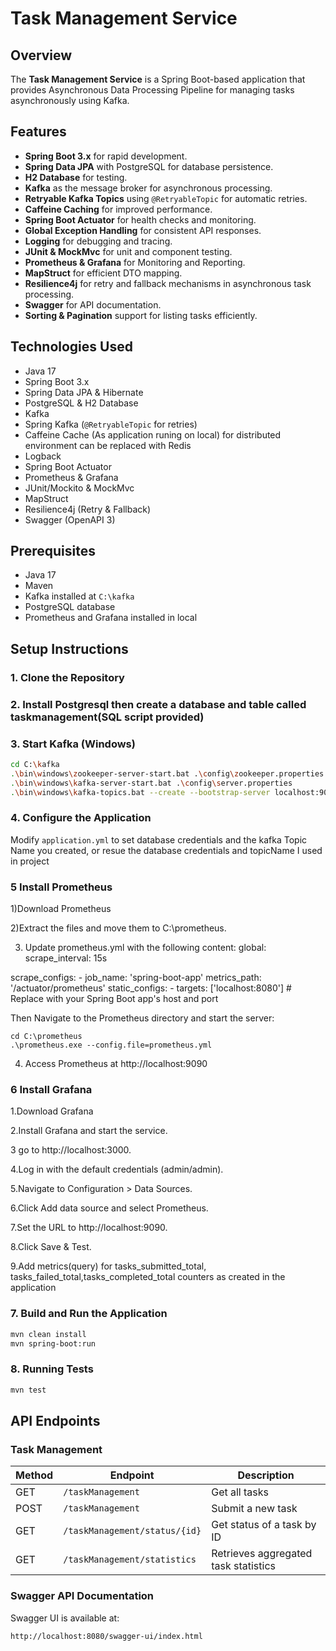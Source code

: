 # Task Management Service

## Overview
The **Task Management Service** is a Spring Boot-based application that provides Asynchronous Data Processing Pipeline for managing tasks asynchronously using Kafka.

## Features
- **Spring Boot 3.x** for rapid development.
- **Spring Data JPA** with PostgreSQL for database persistence.
- **H2 Database** for testing.
- **Kafka** as the message broker for asynchronous processing.
- **Retryable Kafka Topics** using `@RetryableTopic` for automatic retries.
- **Caffeine Caching** for improved performance.
- **Spring Boot Actuator** for health checks and monitoring.
- **Global Exception Handling** for consistent API responses.
- **Logging** for debugging and tracing.
- **JUnit & MockMvc** for unit and component testing.
- **Prometheus & Grafana** for Monitoring and Reporting.
- **MapStruct** for efficient DTO mapping.
- **Resilience4j** for retry and fallback mechanisms in asynchronous task processing.
- **Swagger** for API documentation.
- **Sorting & Pagination** support for listing tasks efficiently.

## Technologies Used
- Java 17
- Spring Boot 3.x
- Spring Data JPA & Hibernate
- PostgreSQL & H2 Database
- Kafka
- Spring Kafka (`@RetryableTopic` for retries)
- Caffeine Cache (As application runing on local) for distributed environment can be replaced with Redis
- Logback
- Spring Boot Actuator
- Prometheus & Grafana
- JUnit/Mockito & MockMvc
- MapStruct
- Resilience4j (Retry & Fallback)
- Swagger (OpenAPI 3)

## Prerequisites
- Java 17
- Maven
- Kafka installed at `C:\kafka`
- PostgreSQL database
- Prometheus and Grafana installed in local

## Setup Instructions

### 1. Clone the Repository

### 2. Install Postgresql then create a database and table called taskmanagement(SQL script provided) 

### 3. Start Kafka (Windows)
```sh
cd C:\kafka
.\bin\windows\zookeeper-server-start.bat .\config\zookeeper.properties - Start Zookeeper
.\bin\windows\kafka-server-start.bat .\config\server.properties        - Start Kafka Server
.\bin\windows\kafka-topics.bat --create --bootstrap-server localhost:9092 --topic {topic_Name} - Create a topic 
```

### 4. Configure the Application
Modify `application.yml` to set database credentials and the kafka Topic Name you created, or resue the database credentials and topicName I used in project

### 5 Install Prometheus 
1)Download Prometheus 

2)Extract the files and move them to C:\prometheus.

3) Update prometheus.yml with the following content:
  global:
    scrape_interval: 15s
  
  scrape_configs:
    - job_name: 'spring-boot-app'
      metrics_path: '/actuator/prometheus'
      static_configs:
        - targets: ['localhost:8080'] # Replace with your Spring Boot app's host and port
        
Then  Navigate to the Prometheus directory and start the server:

    cd C:\prometheus
    .\prometheus.exe --config.file=prometheus.yml

4. Access Prometheus at http://localhost:9090

### 6 Install Grafana 
1.Download Grafana

2.Install Grafana and start the service.

3 go to http://localhost:3000.

4.Log in with the default credentials (admin/admin).

5.Navigate to Configuration > Data Sources.

6.Click Add data source and select Prometheus.

7.Set the URL to http://localhost:9090.

8.Click Save & Test.

9.Add metrics(query)  for tasks_submitted_total, tasks_failed_total,tasks_completed_total counters as created in the application


### 7. Build and Run the Application
```sh
mvn clean install
mvn spring-boot:run
```

### 8. Running Tests
```sh
mvn test
```

## API Endpoints


### Task Management
| Method | Endpoint                 | Description                   |
|--------|--------------------------|-------------------------------|
| GET    | `/taskManagement`        | Get all tasks                 |
| POST   | `/taskManagement`        | Submit a new task             |
| GET    |`/taskManagement/status/{id}`| Get status of a task by ID |
| GET    | `/taskManagement/statistics`            | Retrieves aggregated task statistics          |


### Swagger API Documentation
Swagger UI is available at:
```
http://localhost:8080/swagger-ui/index.html
```


